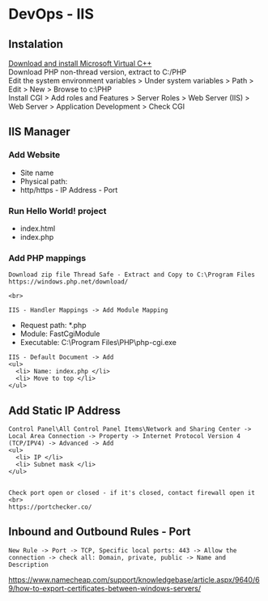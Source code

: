 # DevOps - IIS

## Instalation
[Download and install Microsoft Virtual C++](https://learn.microsoft.com/en-us/cpp/windows/)<br>
Download PHP non-thread version, extract to C:/PHP<br>
Edit the system environment variables > Under system variables > Path > Edit > New > Browse to c:\PHP <br>
Install CGI > Add roles and Features > Server Roles > Web Server (IIS) > Web Server > Application Development > Check CGI
## IIS Manager
### Add Website
  <ul>
    <li> Site name </li>
    <li> Physical path: </li>
    <li> http/https - IP Address - Port </li>
  </ul>
  
  
 
### Run Hello World! project
  <ul>
    <li> index.html </li>
    <li> index.php </li>
  </ul>
  
### Add PHP mappings

    Download zip file Thread Safe - Extract and Copy to C:\Program Files
    https://windows.php.net/download/
    
    <br>
    
    IIS - Handler Mappings -> Add Module Mapping
  <ul>
    <li> Request path: *.php </li>
    <li> Module: FastCgiModule </li>
    <li> Executable: C:\Program Files\PHP\php-cgi.exe </li>
  </ul>


    IIS - Default Document -> Add
    <ul>
      <li> Name: index.php </li>
      <li> Move to top </li>
    </ul>
    
    
## Add Static IP Address

    Control Panel\All Control Panel Items\Network and Sharing Center -> Local Area Connection -> Property -> Internet Protocol Version 4 (TCP/IPV4) -> Advanced -> Add
    <ul>
      <li> IP </li>
      <li> Subnet mask </li>
    </ul>  
    
    
    Check port open or closed - if it's closed, contact firewall open it <br>
    https://portchecker.co/
## Inbound and Outbound Rules - Port
    New Rule -> Port -> TCP, Specific local ports: 443 -> Allow the connection -> check all: Domain, private, public -> Name and Description


https://www.namecheap.com/support/knowledgebase/article.aspx/9640/69/how-to-export-certificates-between-windows-servers/
